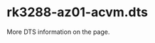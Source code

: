 # rk3288-az01-acvm.dts

More DTS information on the [](Linux-DTSs.md) page.

<code-block src="dts/rk3288-az01-acvm.dts" />
